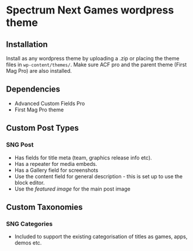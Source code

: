 # Spectrum Next Games wordpress theme

## Installation
Install as any wordpress theme by uploading a .zip or placing the theme files in `wp-content/themes/`.
Make sure ACF pro and the parent theme (First Mag Pro) are also installed. 

## Dependencies
 - Advanced Custom Fields Pro
 - First Mag Pro theme

## Custom Post Types
### SNG Post
- Has fields for title meta (team, graphics release info etc).
- Has a repeater for media embeds.
- Has a Gallery field for screenshots
- Use the content field for general description - this is set up to use the block editor.
- Use the _featured image_ for the main post image

## Custom Taxonomies
### SNG Categories
 - Included to support the existing categorisation of titles as games, apps, demos etc. 